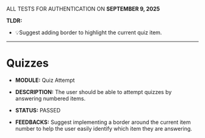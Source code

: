 ALL TESTS FOR AUTHENTICATION ON **SEPTEMBER 9, 2025**

**TLDR:**

- 💡Suggest adding border to highlight the current quiz item.

---

# Quizzes

- **MODULE:** Quiz Attempt
- **DESCRIPTION:** The user should be able to attempt quizzes by answering numbered items.

- **STATUS:** PASSED
- **FEEDBACKS:** Suggest implementing a border around the current item number to help the user easily identify which item they are answering.